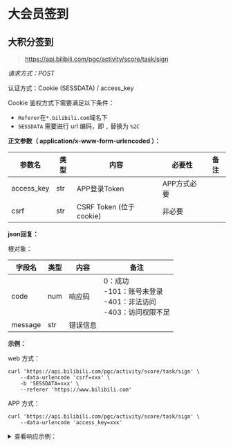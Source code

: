 # 大会员签到

## 大积分签到

> https://api.bilibili.com/pgc/activity/score/task/sign

*请求方式：POST*

认证方式：Cookie (SESSDATA) / access_key

Cookie 鉴权方式下需要满足以下条件：
- `Referer`在`*.bilibili.com`域名下
- `SESSDATA` 需要进行 url 编码，即 `,` 替换为 `%2C`

**正文参数（ application/x-www-form-urlencoded ）：**

| 参数名     | 类型 | 内容                    | 必要性         | 备注 |
| ---------- | ---- | ----------------------- | -------------- | ---- |
| access_key | str  | APP登录Token            | APP方式必要    |      |
| csrf       | str  | CSRF Token (位于cookie) | 非必要         |      |

**json回复：**

根对象：

| 字段名  | 类型 | 内容     | 备注                                                         |
| ------- | ---- | -------- | ------------------------------------------------------------ |
| code    | num  | 响应码   | 0：成功<br />-101：账号未登录<br/>-401：非法访问<br/>-403：访问权限不足 |
| message | str  | 错误信息 |                                                              |

**示例：**

web 方式：

```shell
curl 'https://api.bilibili.com/pgc/activity/score/task/sign' \
    --data-urlencode 'csrf=xxx' \
	-b 'SESSDATA=xxx' \
	--referer 'https://www.bilibili.com'
```

APP 方式：

```shell
curl 'https://api.bilibili.com/pgc/activity/score/task/sign' \
	--data-urlencode 'access_key=xxx'
```

<details>
<summary>查看响应示例：</summary>


```json
{
    "code": 0,
    "message": "success"
}
```

</details>
